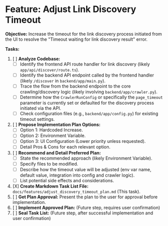 # Feature: Adjust Link Discovery Timeout

**Objective:** Increase the timeout for the link discovery process initiated from the UI to resolve the "Timeout waiting for link discovery result" error.

**Tasks:**

1.  [ ] **Analyze Codebase:**
    *   [ ] Identify the frontend API route handler for link discovery (likely `app/api/discover/route.ts`).
    *   [ ] Identify the backend API endpoint called by the frontend handler (likely `/discover` in `backend/app/main.py`).
    *   [ ] Trace the flow from the backend endpoint to the core crawling/discovery logic (likely involving `backend/app/crawler.py`).
    *   [ ] Determine how the `CrawlerRunConfig` or specifically the `page_timeout` parameter is currently set or defaulted for the discovery process initiated via the API.
    *   [ ] Check configuration files (e.g., `backend/app/config.py`) for existing timeout settings.
2.  [ ] **Propose Implementation Plan Options:**
    *   [ ] Option 1: Hardcoded Increase.
    *   [ ] Option 2: Environment Variable.
    *   [ ] Option 3: UI Configuration (Lower priority unless requested).
    *   [ ] Detail Pros & Cons for each relevant option.
3.  [ ] **Recommend and Detail Preferred Plan:**
    *   [ ] State the recommended approach (likely Environment Variable).
    *   [ ] Specify files to be modified.
    *   [ ] Describe how the timeout value will be adjusted (env var name, default value, integration into config and crawler logic).
    *   [ ] List potential side effects and considerations.
4.  [X] **Create Markdown Task List File:** `docs/features/adjust_discovery_timeout_plan.md` (This task).
5.  [ ] **Get Plan Approval:** Present the plan to the user for approval before implementation.
6.  [ ] **Implement Approved Plan:** (Future step, requires user confirmation)
7.  [ ] **Seal Task List:** (Future step, after successful implementation and user confirmation)